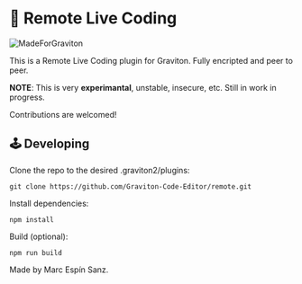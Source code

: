 # 🔭 Remote Live Coding

![MadeForGraviton](https://raw.githubusercontent.com/Graviton-Code-Editor/website/master/src/badges/made_for_graviton.svg?sanitize=true)

This is a Remote Live Coding plugin for Graviton. Fully encripted and peer to peer.

**NOTE**: This is very **experimantal**, unstable, insecure, etc. Still in work in progress.

Contributions are welcomed!

## 🕹 Developing
Clone the repo to the desired .graviton2/plugins:
```shell
git clone https://github.com/Graviton-Code-Editor/remote.git 
```

Install dependencies:
```shell
npm install
```

Build (optional):
```shell
npm run build
```

Made by Marc Espín Sanz.